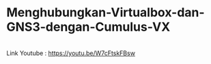# Menghubungkan-Virtualbox-dan-GNS3-dengan-Cumulus-VX <br>
<br> Link Youtube : https://youtu.be/W7cFtskFBsw <br>
